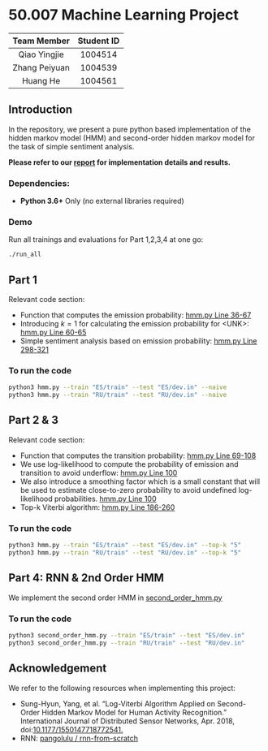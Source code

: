 # 50.007 Machine Learning Project

|  Team Member  | Student ID |
| :-----------: | :--------: |
| Qiao Yingjie  |  1004514   |
| Zhang Peiyuan |  1004539   |
|   Huang He    |  1004561   |

## Introduction

In the repository, we present a pure python based implementation of the hidden markov model (HMM) and second-order hidden markov model for the task of simple sentiment analysis.

**Please refer to our [report](report.pdf) for implementation details and results.**

### Dependencies:

-   **Python 3.6+** Only (no external libraries required)

### Demo

Run all trainings and evaluations for Part 1,2,3,4 at one go:

```bash
./run_all
```

## Part 1

Relevant code section:

-   Function that computes the emission probability: [hmm.py Line 36-67](hmm.py#L36)
-   Introducing $k=1$ for calculating the emission probability for \<UNK>: [hmm.py Line 60-65](hmm.py#L60)
-   Simple sentiment analysis based on emission probability: [hmm.py Line 298-321](hmm.py#L298)

### To run the code

```bash
python3 hmm.py --train "ES/train" --test "ES/dev.in" --naive
python3 hmm.py --train "RU/train" --test "RU/dev.in" --naive
```

## Part 2 & 3

Relevant code section:

-   Function that computes the transition probability: [hmm.py Line 69-108](hmm.py#L69)
-   We use log-likelihood to compute the probability of emission and transition to avoid underflow: [hmm.py Line 100](hmm.py#L100)
-   We also introduce a smoothing factor which is a small constant that will be used to estimate close-to-zero probability to avoid undefined log-likelihood probabilities. [hmm.py Line 100](hmm.py#L100)
-   Top-k Viterbi algorithm: [hmm.py Line 186-260](hmm.py#L186)

### To run the code

```bash
python3 hmm.py --train "ES/train" --test "ES/dev.in" --top-k "5"
python3 hmm.py --train "RU/train" --test "RU/dev.in" --top-k "5"
```

## Part 4: RNN & 2nd Order HMM

We implement the second order HMM in [second_order_hmm.py](second_order_hmm.py)

### To run the code

```bash
python3 second_order_hmm.py --train "ES/train" --test "ES/dev.in"
python3 second_order_hmm.py --train "RU/train" --test "RU/dev.in"
```

## Acknowledgement

We refer to the following resources when implementing this project:

-   Sung-Hyun, Yang, et al. “Log-Viterbi Algorithm Applied on Second-Order Hidden Markov Model for Human Activity Recognition.” International Journal of Distributed Sensor Networks, Apr. 2018, doi:[10.1177/1550147718772541.](https://journals.sagepub.com/doi/10.1177/1550147718772541)
-   RNN: [pangolulu / rnn-from-scratch](https://github.com/pangolulu/rnn-from-scratch)
